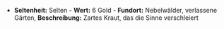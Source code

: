  - **Seltenheit:** Selten - **Wert:** 6 Gold - **Fundort:** Nebelwälder, verlassene Gärten, **Beschreibung:** Zartes Kraut, das die Sinne verschleiert